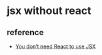 # jsx without react

## reference
- [You don’t need React to use JSX](https://adostes.medium.com/you-dont-need-react-to-use-jsx-b78dd2a95c27)